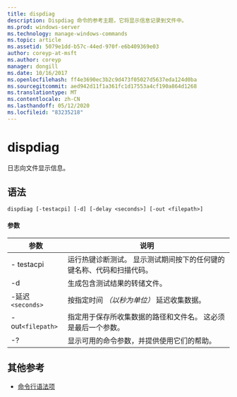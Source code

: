 ```yaml
---
title: dispdiag
description: Dispdiag 命令的参考主题，它将显示信息记录到文件中。
ms.prod: windows-server
ms.technology: manage-windows-commands
ms.topic: article
ms.assetid: 5079e1dd-b57c-44ed-970f-e6b409369e03
author: coreyp-at-msft
ms.author: coreyp
manager: dongill
ms.date: 10/16/2017
ms.openlocfilehash: ff4e3690ec3b2c9d473f05027d5637eda124d0ba
ms.sourcegitcommit: aed942d11f1a361fc1d17553a4cf190a864d1268
ms.translationtype: MT
ms.contentlocale: zh-CN
ms.lasthandoff: 05/12/2020
ms.locfileid: "83235218"
---
```

# <a name="dispdiag"></a>dispdiag

日志向文件显示信息。

## <a name="syntax"></a>语法

```
dispdiag [-testacpi] [-d] [-delay <seconds>] [-out <filepath>]
```

#### <a name="parameters"></a>参数

| 参数 | 说明 |
| --------- | ----------- |
| - testacpi | 运行热键诊断测试。 显示测试期间按下的任何键的键名称、代码和扫描代码。 |
| -d | 生成包含测试结果的转储文件。 |
| -延迟`<seconds>` | 按指定时间 *（以秒为单位）* 延迟收集数据。 |
| -out`<filepath>`  | 指定用于保存所收集数据的路径和文件名。 这必须是最后一个参数。 |
| -? | 显示可用的命令参数，并提供使用它们的帮助。 |

## <a name="additional-references"></a>其他参考

- [命令行语法项](command-line-syntax-key.md)
